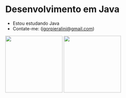 # Desenvolvimento em Java

- Estou estudando Java
- Contate-me: (igorpieralini@gmail.com)

<div>
  <img height="180cm" src="https://github-readme-stats.vercel.app/api?username=IgorPieralini&show_icons=true&theme=radical&hide=contribs&include_all_commits=true"/>
  <img height="180cm" src="https://github-readme-stats.vercel.app/api/top-langs/?username=IgorPieralini&theme=radical&langs_count&layout=compact"/>
</div>
